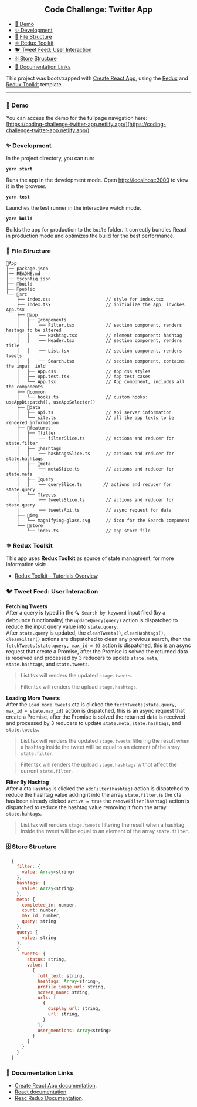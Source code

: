 <h2 align="center">Code Challenge: Twitter App</h2>

- [🚀 Demo](#-demo)
- [✨ Development](#-development)
- [📁 File Structure](#-file-structure)
- [⚛️ Redux Toolkit](#%EF%B8%8F-redux-toolkitt)
- [🐦 Tweet Feed: User Interaction](#-tweet-feed-user-interaction)
- [🗄️ Store Structure](#%EF%B8%8F-store-structure)
- [📑 Documentation Links](#-documentation-links)

This project was bootstrapped with [Create React App](https://github.com/facebook/create-react-app), using the [Redux](https://redux.js.org/) and [Redux Toolkit](https://redux-toolkit.js.org/) template.

---
### 🚀 Demo

You can access the demo for the fullpage navigation here:\
[https://coding-challenge-twitter-app.netlify.app/](https://coding-challenge-twitter-app.netlify.app/)
### ✨ Development

In the project directory, you can run:

**`yarn start`**

Runs the app in the development mode. Open [http://localhost:3000](http://localhost:3000) to view it in the browser.

**`yarn test`**

Launches the test runner in the interactive watch mode.<br />

**`yarn build`**

Builds the app for production to the `build` folder. It correctly bundles React in production mode and optimizes the build for the best performance.
### 📁 File Structure

```
📁App                                     
│── package.json
│── README.md
│── tsconfig.json
├── 📁build
├── 📁public
└── 📁src
    ├── index.css                     // style for index.tsx
    ├── index.tsx                     // initialize the app, invokes App.tsx
    ├── 📁app
    │   ├── 📁components
    │   │   ├── Filter.tsx            // section component, renders hastags to be iltered
    │   │   ├── Hashtag.tsx           // element component: hashtag
    │   │   ├── Header.tsx            // section component, renders title
    │   │   ├── List.tsx              // section component, renders tweets
    │   │   └── Search.tsx            // section component, contains the input  ield
    │   ├── App.css                   // App css styles
    │   ├── App.test.tsx              // App test cases
    │   └── App.tsx                   // App component, includes all the components
    ├── 📁common
    │   └── hooks.ts                  // custom hooks: useAppDispatch(), useAppSelector()
    ├── 📁data
    │   ├── api.ts                    // api server information
    │   └── site.ts                   // all the app texts to be rendered information
    ├── 📁features
    │   ├── 📁filter
    │   │   └── filterSlice.ts        // actions and reducer for state.filter
    │   ├── 📁hashtags
    │   │   └── hashtagsSlice.ts      // actions and reducer for state.hashtags
    │   ├── 📁meta
    │   │   └── metaSlice.ts          // actions and reducer for state.meta
    │   ├── 📁query
    │   │   └── querySlice.ts        // actions and reducer for state.query
    │   └── 📁tweets
    │       ├── tweetsSlice.ts        // actions and reducer for state.query
    │       └── tweetsApi.ts          // async request for data
    ├── 📁img
    │   └── magnifying-glass.svg      // icon for the Search component
    └── 📁store
        └── index.ts                  // app store file
```
### ⚛️ Redux Toolkit

This app uses **Redux Toolkit** as source of state managment, for more information visit:

- [Redux Toolkit - Tutorials Overview](https://redux-toolkit.js.org/tutorials/overview).
### 🐦 Tweet Feed: User Interaction

**Fetching Tweets**\
After a query is typed in the `🔍 Search by keyword` input filed (by a debounce functionality) the `updateQuery(query)` action is dispatched to reduce the input query value into `state.query`.\
After `state.query` is updated, the `cleanTweets()`, `cleanHashtags()`, `cleanFilter()` actions are dispatched to clean any previous search, then the `fetchTweets(state.query, max_id = 0)` action is dispatched, this is an async request that create a Promise, after the Promise is solved the returned data is received and processed by 3 reducers to update `state.meta`, `state.hashtags`, and `state.tweets`.

>List.tsx will renders the updated `stage.tweets`.

>Filter.tsx will renders the upload `stage.hashtags`.

**Loading More Tweets**\
After the `Load more tweets` cta is clicked the `fecthTweets(state.query, max_id = state.max_id)` action is dispatched, this is an async request that create a Promise, after the Promise is solved the returned data is received and processed by 3 reducers to update `state.meta`, `state.hashtags`, and `state.tweets`.

>List.tsx will renders the updated `stage.tweets` filtering the result when a hashtag inside the tweet will be equal to an element of the array `state.filter`.

>Filter.tsx will renders the upload `stage.hashtags` withot affect the current `state.filter`.

**Filter By Hashtag**\
After a cta `Hashtag` is clicked the `addFilter(hashtag)` action is dispatched to reduce the hashtag value adding it into the array `state.filter`, is the cta has been already clicked `active = true` the `removeFilter(hashtag)` action is dispatched to reduce the hashtag value removing it from the array `state.hahtags`.

>List.tsx will renders `stage.tweets` filtering the result when a hashtag inside the tweet will be equal to an element of the array `state.filter`.
### 🗄️ Store Structure

```javascript
  {
    filter: {
      value: Array<string>
    },
    hashtags: {
      value: Array<string>
    },
    meta: {
      completed_in: number,
      count: number,
      max_id: number,
      query: string
    },
    query: {
      value: string
    },
    {
      tweets: {
        status: string,
        value: [
          {
            full_text: string,
            hashtags: Array<string>,
            profile_image_url: string,
            screen_name: string,
            urls: [
              {
                display_url: string,
                url: string,
              }
            ],
            user_mentions: Array<string>
          }
        ]
      }
    }
  }
```
### 📑 Documentation Links

- [Create React App documentation](https://facebook.github.io/create-react-app/docs/getting-started).
- [React documentation](https://reactjs.org/).
- [Reac Redux Documentation](https://react-redux.js.org/introduction/getting-started).
